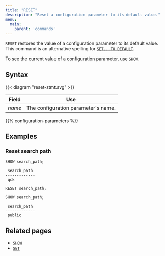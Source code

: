 ```yaml
---
title: "RESET"
description: "Reset a configuration parameter to its default value."
menu:
  main:
    parent: 'commands'
---
```


`RESET` restores the value of a configuration parameter to its default value.
This command is an alternative spelling for [`SET...TO DEFAULT`](../set).

To see the current value of a configuration parameter, use [`SHOW`](../show).

## Syntax

{{< diagram "reset-stmt.svg" >}}

Field  | Use
-------|-----
_name_ | The configuration parameter's name.

{{% configuration-parameters %}}

## Examples

### Reset search path

```mzsql
SHOW search_path;

 search_path
-------------
 qck

RESET search_path;

SHOW search_path;

 search_path
-------------
 public
```

## Related pages

- [`SHOW`](../show)
- [`SET`](../set)
